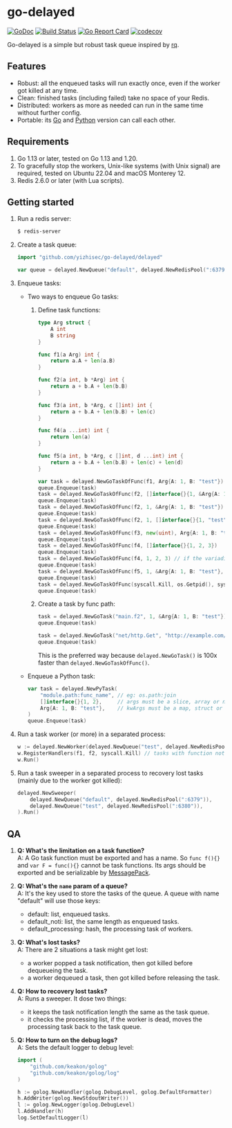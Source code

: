 # go-delayed
[![GoDoc](https://pkg.go.dev/badge/github.com/yizhisec/go-delayed)](https://pkg.go.dev/github.com/yizhisec/go-delayed)
[![Build Status](https://github.com/yizhisec/go-delayed/actions/workflows/go.yml/badge.svg)](https://github.com/yizhisec/go-delayed/actions)
[![Go Report Card](https://goreportcard.com/badge/github.com/yizhisec/go-delayed)](https://goreportcard.com/report/github.com/yizhisec/go-delayed)
[![codecov](https://codecov.io/gh/yizhisec/go-delayed/branch/main/graph/badge.svg?token=YKJLNCK2P4)](https://codecov.io/gh/yizhisec/go-delayed)

Go-delayed is a simple but robust task queue inspired by [rq](https://python-rq.org/).

## Features

* Robust: all the enqueued tasks will run exactly once, even if the worker got killed at any time.
* Clean: finished tasks (including failed) take no space of your Redis.
* Distributed: workers as more as needed can run in the same time without further config.
* Portable: its [Go](https://github.com/yizhisec/go-delayed) and [Python](https://github.com/yizhisec/delayed) version can call each other.

## Requirements

1. Go 1.13 or later, tested on Go 1.13 and 1.20.
2. To gracefully stop the workers, Unix-like systems (with Unix signal) are required, tested on Ubuntu 22.04 and macOS Monterey 12.
3. Redis 2.6.0 or later (with Lua scripts).

## Getting started

1. Run a redis server:

    ```bash
    $ redis-server
    ```

2. Create a task queue:

    ```Go
	import "github.com/yizhisec/go-delayed/delayed"

	var queue = delayed.NewQueue("default", delayed.NewRedisPool(":6379")) // "default" is the queue name
    ```

3. Enqueue tasks:
	* Two ways to enqueue Go tasks:
		1. Define task functions:

			```Go
			type Arg struct {
				A int
				B string
			}

			func f1(a Arg) int {
				return a.A + len(a.B)
			}

			func f2(a int, b *Arg) int {
				return a + b.A + len(b.B)
			}

			func f3(a int, b *Arg, c []int) int {
				return a + b.A + len(b.B) + len(c)
			}

			func f4(a ...int) int {
				return len(a)
			}

			func f5(a int, b *Arg, c []int, d ...int) int {
				return a + b.A + len(b.B) + len(c) + len(d)
			}

			var task = delayed.NewGoTaskOfFunc(f1, Arg{A: 1, B: "test"})
			queue.Enqueue(task)
			task = delayed.NewGoTaskOfFunc(f2, []interface{}{1, &Arg{A: 1, B: "test"}})
			queue.Enqueue(task)
			task = delayed.NewGoTaskOfFunc(f2, 1, &Arg{A: 1, B: "test"}) // same as the above task
			queue.Enqueue(task)
			task = delayed.NewGoTaskOfFunc(f2, 1, []interface{}{1, "test"}) // use slice as strut is also ok
			queue.Enqueue(task)
			task = delayed.NewGoTaskOfFunc(f3, new(uint), Arg{A: 1, B: "test"}, []interface{}{uint(2), int8(3)}) // use compatible arguments is also ok
			queue.Enqueue(task)
			task = delayed.NewGoTaskOfFunc(f4, []interface{}{1, 2, 3})
			queue.Enqueue(task)
			task = delayed.NewGoTaskOfFunc(f4, 1, 2, 3) // if the variadic argument is the only argument, it's not required to build a slice
			queue.Enqueue(task)
			task = delayed.NewGoTaskOfFunc(f5, 1, &Arg{A: 1, B: "test"}, []int{2, 3}, []int{4, 5, 6})
			queue.Enqueue(task)
			task = delayed.NewGoTaskOfFunc(syscall.Kill, os.Getpid(), syscall.SIGHUP)
			queue.Enqueue(task)
			```
		2. Create a task by func path:

			```Go
			task = delayed.NewGoTask("main.f2", 1, &Arg{A: 1, B: "test"})
			queue.Enqueue(task)

			task = delayed.NewGoTask("net/http.Get", "http://example.com/")
			queue.Enqueue(task)
			```
			This is the preferred way because `delayed.NewGoTask()` is 100x faster than `delayed.NewGoTaskOfFunc()`.
	* Enqueue a Python task:

		```Go
		var task = delayed.NewPyTask(
			"module.path:func_name", // eg: os.path:join
			[]interface{}{1, 2},     // args must be a slice, array or nil
			Arg{A: 1, B: "test"},    // kwArgs must be a map, struct or nil
		)
		queue.Enqueue(task)
		```

5. Run a task worker (or more) in a separated process:

    ```Go
	w := delayed.NewWorker(delayed.NewQueue("test", delayed.NewRedisPool(":6379")))
	w.RegisterHandlers(f1, f2, syscall.Kill) // tasks with function not been registered will be ignored
	w.Run()
    ```

6. Run a task sweeper in a separated process to recovery lost tasks (mainly due to the worker got killed):

    ```Go
	delayed.NewSweeper(
		delayed.NewQueue("default", delayed.NewRedisPool(":6379")),
		delayed.NewQueue("test", delayed.NewRedisPool(":6380")),
	).Run()
    ```

## QA

1. **Q: What's the limitation on a task function?**  
A: A Go task function must be exported and has a name. So `func f(){}` and `var F = func(){}` cannot be task functions.
Its args should be exported and be serializable by [MessagePack](https://msgpack.org/).

2. **Q: What's the `name` param of a queue?**  
A: It's the key used to store the tasks of the queue. A queue with name "default" will use those keys:
    * default: list, enqueued tasks.
    * default_noti: list, the same length as enqueued tasks.
    * default_processing: hash, the processing task of workers.

3. **Q: What's lost tasks?**  
A: There are 2 situations a task might get lost:
    * a worker popped a task notification, then got killed before dequeueing the task.
    * a worker dequeued a task, then got killed before releasing the task.

4. **Q: How to recovery lost tasks?**  
A: Runs a sweeper. It dose two things:
    * it keeps the task notification length the same as the task queue.
    * it checks the processing list, if the worker is dead, moves the processing task back to the task queue.

5. **Q: How to turn on the debug logs?**  
A: Sets the default logger to debug level:

    ```Go
	import (
		"github.com/keakon/golog"
		"github.com/keakon/golog/log"
	)

	h := golog.NewHandler(golog.DebugLevel, golog.DefaultFormatter)
	h.AddWriter(golog.NewStdoutWriter())
	l := golog.NewLogger(golog.DebugLevel)
	l.AddHandler(h)
	log.SetDefaultLogger(l)
    ```
